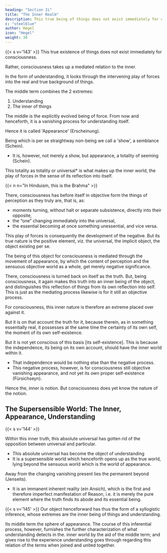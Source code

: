 ```yaml
---
heading: "Section 2i"
title: "The Inner Realm"
description: This true being of things does not exist immediately for consciousness.
c: "steelblue"
author: Hegel
icon: "Hegel"
weight: 30
---
```



<!-- ### 2. The Inner Realm -->

{{< s v='143' >}} This true existence of things does not exist immediately for consciousness. 

Rather, consciousness takes up a mediated relation to the inner.

In the form of understanding, it looks through the intervening play of forces into the real and true background of things.

The middle term combines the 2 extremes:

1. Understanding
2. The inner of things

The middle is the explicitly evolved being of force. From now and henceforth, it is a vanishing process for understanding itself. 

Hence it is called 'Appearance' (Erscheinung).

Being which is per se straightway non-being we call a 'show', a semblance (Schein). 
- It is, however, not merely a show, but appearance, a totality of seeming (Schein). 

This totality as totality or universal* is what makes up the inner world, the play of forces in the sense of its reflection into itself. 

{{< n n="In Hinduism, this is the Brahma" >}}


There, consciousness has before itself in objective form the things of perception as they truly are, that is, as:
- moments turning, without halt or separate subsistence, directly into their opposite, 
- the “one” changing immediately into the universal,
- the essential becoming at once something unessential, and vice versa. 

This play of forces is consequently the development of the negative. But its true nature is the positive element, viz. the universal, the implicit object, the object existing per se.

The being of this object for consciousness is mediated through the movement of appearance, by which the content of perception and the sensuous objective world as a whole, get merely negative significance.

There, consciousness is turned back on itself as the truth. But, being consciousness, it again makes this truth into an inner being of the object, and distinguishes this reflection of things from its own reflection into self. This is just as the mediating process likewise is for it still an objective process. 

For consciousness, this inner nature is therefore an extreme placed over against it. 

But it is on that account the truth for it, because therein, as in something essentially real, it possesses at the same time the certainty of its own self, the moment of its own self-existence. 

But it is not yet conscious of this basis [its self-existence]. This is because the independence, its being on its own account, should have the inner world within it.
- That independence would be nothing else than the negative process. 
- This negative process, however, is for consciousness still objective vanishing appearance, and not yet its own proper self-existence (Fürsichseyn). 

Hence the, inner is notion. But consciousness does yet know the nature of the notion.


## The Supersensible World: The Inner, Appearance, Understanding

{{< s v='144' >}}

Within this inner truth, this absolute universal has gotten rid of the opposition between universal and particular. 
- This absolute universal has become the object of understanding
- It is a supersensible world which henceforth opens up as the true world, lying beyond the sensuous world which is the world of appearance. 

Away from the changing vanishing present lies the permanent beyond (Jenseits).
- It is an immanent inherent reality (ein Ansich), which is the first and therefore imperfect manifestation of Reason, i.e. it is merely the pure element where the truth finds its abode and its essential being.


{{< s v='145' >}} Our object henceforward has thus the form of a syllogistic inference, whose extremes are the inner being of things and understanding. 

Its middle term the sphere of appearance. The course of this inferential process, however, furnishes the further characterization of what understanding detects in the. inner world by the aid of the middle term; and gives rise to the experience understanding goes through regarding this relation of the terms when joined and united together.


